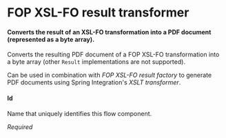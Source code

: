 # FOP XSL-FO result transformer
#### Converts the result of an XSL-FO transformation into a PDF document (represented as a byte array).
Converts the resulting PDF document of a FOP XSL-FO transformation into a byte array (other <code>Result</code> implementations are not supported).

Can be used in combination with <i>FOP XSL-FO result factory</i> to generate PDF documents using Spring Integration's <i>XSLT transformer</i>.

#### Id
Name that uniquely identifies this flow component.

<i>Required</i>

